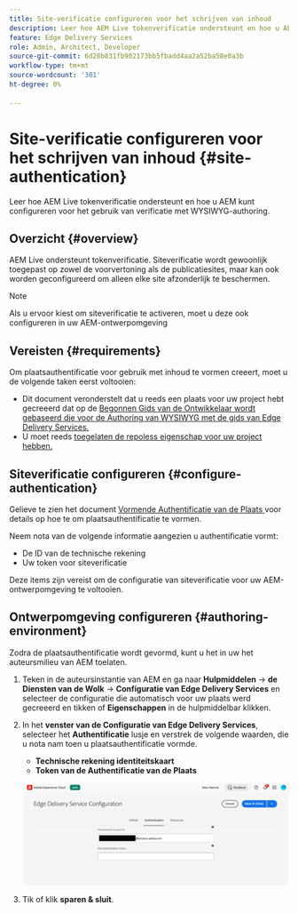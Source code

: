 ```yaml
---
title: Site-verificatie configureren voor het schrijven van inhoud
description: Leer hoe AEM Live tokenverificatie ondersteunt en hoe u AEM kunt configureren voor het gebruik van verificatie met WYSIWYG-authoring.
feature: Edge Delivery Services
role: Admin, Architect, Developer
source-git-commit: 6d28b831fb902173bb5fbadd4aa2a52ba58e0a3b
workflow-type: tm+mt
source-wordcount: '301'
ht-degree: 0%

---
```



# Site-verificatie configureren voor het schrijven van inhoud {#site-authentication}

Leer hoe AEM Live tokenverificatie ondersteunt en hoe u AEM kunt configureren voor het gebruik van verificatie met WYSIWYG-authoring.

## Overzicht {#overview}

AEM Live ondersteunt tokenverificatie. Siteverificatie wordt gewoonlijk toegepast op zowel de voorvertoning als de publicatiesites, maar kan ook worden geconfigureerd om alleen elke site afzonderlijk te beschermen.

>[!NOTE]
>
>Als u ervoor kiest om siteverificatie te activeren, moet u deze ook configureren in uw AEM-ontwerpomgeving

## Vereisten {#requirements}

Om plaatsauthentificatie voor gebruik met inhoud te vormen creeert, moet u de volgende taken eerst voltooien:

* Dit document veronderstelt dat u reeds een plaats voor uw project hebt gecreeerd dat op de [ Begonnen Gids van de Ontwikkelaar wordt gebaseerd die voor de Authoring van WYSIWYG met de gids van Edge Delivery Services.](/help/edge/wysiwyg-authoring/edge-dev-getting-started.md)
* U moet reeds [ toegelaten de repoless eigenschap voor uw project hebben.](/help/edge/wysiwyg-authoring/repoless.md)

## Siteverificatie configureren {#configure-authentication}

Gelieve te zien het document [ Vormende Authentificatie van de Plaats ](https://www.aem.live/docs/authentication-setup-site) voor details op hoe te om plaatsauthentificatie te vormen.

Neem nota van de volgende informatie aangezien u authentificatie vormt:

* De ID van de technische rekening
* Uw token voor siteverificatie

Deze items zijn vereist om de configuratie van siteverificatie voor uw AEM-ontwerpomgeving te voltooien.

## Ontwerpomgeving configureren {#authoring-environment}

Zodra de plaatsauthentificatie wordt gevormd, kunt u het in uw het auteursmilieu van AEM toelaten.

1. Teken in de auteursinstantie van AEM en ga naar **Hulpmiddelen** -> **de Diensten van de Wolk** -> **Configuratie van Edge Delivery Services** en selecteer de configuratie die automatisch voor uw plaats werd gecreeerd en tikken of **Eigenschappen** in de hulpmiddelbar klikken.
1. In het **venster van de Configuratie van Edge Delivery Services**, selecteer het **Authentificatie** lusje en verstrek de volgende waarden, die u nota nam toen u plaatsauthentificatie vormde.

   * **Technische rekening identiteitskaart**
   * **Token van de Authentificatie van de Plaats**

   ![ Configuratie van Edge Delivery Services ](/help/edge/wysiwyg-authoring/assets/site-authentication/configure-aem-author.png)

1. Tik of klik **sparen &amp; sluit**.
